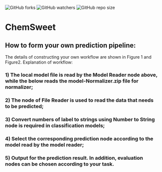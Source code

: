 ![GitHub forks](https://img.shields.io/github/forks/ifyoungnet/ChemSweet.svg?style=social)
![GitHub watchers](https://img.shields.io/github/watchers/ifyoungnet/ChemSweet.svg?style=social)
![GitHub repo size](https://img.shields.io/github/repo-size/ifyoungnet/ChemSweet.svg)

# ChemSweet
## How to form your own prediction pipeline:
The details of constructing your own workflow are shown in Figure 1 and Figure2. 
Explanation of workflow: 
### 1) The local model file is read by the Model Reader node above, while the below reads the model-Normalizer.zip file for normalizer; 
### 2) The node of File Reader is used to read the data that needs to be predicted; 
### 3) Convert numbers of label to strings using Number to String node is required in classification models; 
### 4) Select the corresponding prediction node according to the model read by the model reader;
### 5) Output for the prediction result. In addition, evaluation nodes can be chosen according to your task.
